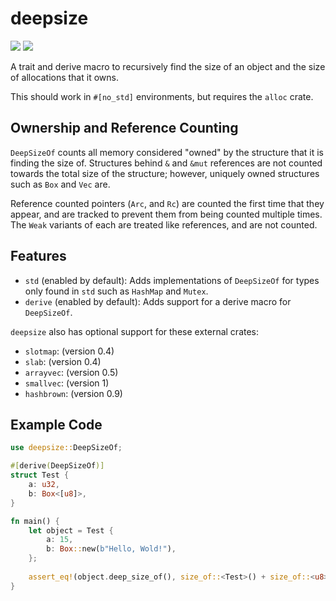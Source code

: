 
# deepsize
![](https://img.shields.io/crates/v/deepsize.svg) [![](https://img.shields.io/badge/docs-deepsize-blue.svg)](https://docs.rs/deepsize)

A trait and derive macro to recursively find the size of an object
and the size of allocations that it owns.

This should work in `#[no_std]` environments, but requires the `alloc` crate.

## Ownership and Reference Counting

`DeepSizeOf` counts all memory considered "owned" by the structure
that it is finding the size of.  Structures behind `&` and `&mut`
references are not counted towards the total size of the structure;
however, uniquely owned structures such as `Box` and `Vec` are.

Reference counted pointers (`Arc`, and `Rc`) are counted the first
time that they appear, and are tracked to prevent them from being
counted multiple times.  The `Weak` variants of each are treated like
references, and are not counted.

## Features

* `std` (enabled by default): Adds implementations of `DeepSizeOf`
  for types only found in `std` such as `HashMap` and `Mutex`.
* `derive` (enabled by default): Adds support for a derive macro for
  `DeepSizeOf`.

`deepsize` also has optional support for these external crates:

* `slotmap`: (version 0.4)
* `slab`: (version 0.4)
* `arrayvec`: (version 0.5)
* `smallvec`: (version 1)
* `hashbrown`: (version 0.9)


## Example Code

```rust
use deepsize::DeepSizeOf;

#[derive(DeepSizeOf)]
struct Test {
    a: u32,
    b: Box<[u8]>,
}

fn main() {
    let object = Test {
        a: 15,
        b: Box::new(b"Hello, Wold!"),
    };
    
    assert_eq!(object.deep_size_of(), size_of::<Test>() + size_of::<u8>() * 12);
}
```

